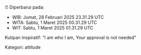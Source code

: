 ⏰ Diperbarui pada:
- WIB: Jumat, 28 Februari 2025 23.31.29 UTC
- WITA: Sabtu, 1 Maret 2025 00.31.29 UTC
- WIT: Sabtu, 1 Maret 2025 01.31.29 UTC

Kutipan Inspiratif:
"I am who I am, Your approval is not needed"


Kategori: attitude

